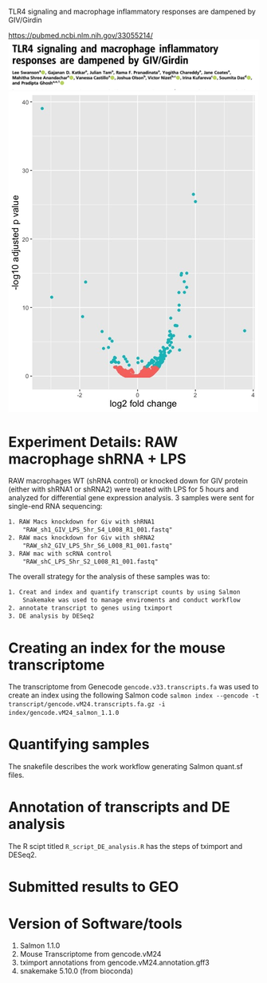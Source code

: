TLR4 signaling and macrophage inflammatory responses are dampened by GIV/Girdin


https://pubmed.ncbi.nlm.nih.gov/33055214/
![screenshot](Publication.png)
![screenshot](results/images/volcano.jpeg)

# Experiment Details: RAW macrophage shRNA + LPS 

RAW macrophages WT (shRNA control) or knocked down for GIV protein (either with shRNA1 or shRNA2) were treated with LPS for 5 hours and analyzed for differential gene expression analysis. 3 samples were sent for single-end RNA sequencing:

    1. RAW Macs knockdown for Giv with shRNA1
        "RAW_sh1_GIV_LPS_5hr_S4_L008_R1_001.fastq"
    2. RAW macs knockdown for Giv with shRNA2
        "RAW_sh2_GIV_LPS_5hr_S6_L008_R1_001.fastq"
    3. RAW mac with scRNA control
        "RAW_shC_LPS_5hr_S2_L008_R1_001.fastq"


The overall strategy for the analysis of these samples was to:

    1. Creat and index and quantify transcript counts by using Salmon
        Snakemake was used to manage enviroments and conduct workflow
    2. annotate transcript to genes using tximport
    3. DE analysis by DESeq2

# Creating an index for the mouse transcriptome

The transcriptome from Genecode `gencode.v33.transcripts.fa` was used to create an index using the 
following Salmon code
`salmon index --gencode -t transcript/gencode.vM24.transcripts.fa.gz -i index/gencode.vM24_salmon_1.1.0`

# Quantifying samples

The snakefile describes the work workflow generating  Salmon quant.sf files.

# Annotation of transcripts and DE analysis

The R scipt titled `R_script_DE_analysis.R` has the steps of tximport and DESeq2.

# Submitted results to GEO

# Version of Software/tools

1. Salmon 1.1.0
2. Mouse Transcriptome from gencode.vM24
3. tximport annotations from gencode.vM24.annotation.gff3
4. snakemake 5.10.0 (from bioconda)
